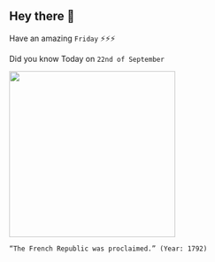 ## Hey there 👋
Have an amazing `Friday` ⚡⚡⚡

Did you know Today on `22nd of September`
 
 [<img src="https://upload.wikimedia.org/wikipedia/commons/thumb/1/1c/Philippoteaux_-_Lamartine_in_front_of_the_Town_Hall_of_Paris_rejects_the_red_flag.jpg/1200px-Philippoteaux_-_Lamartine_in_front_of_the_Town_Hall_of_Paris_rejects_the_red_flag.jpg" width="300" />](https://library.brown.edu/cds/paris/chronology1.html#:~:text=Following%20the%20aftermaths%20of%20the,on%20September%2022%20of%201792.) 
 ```
“The French Republic was proclaimed.” (Year: 1792)
```
